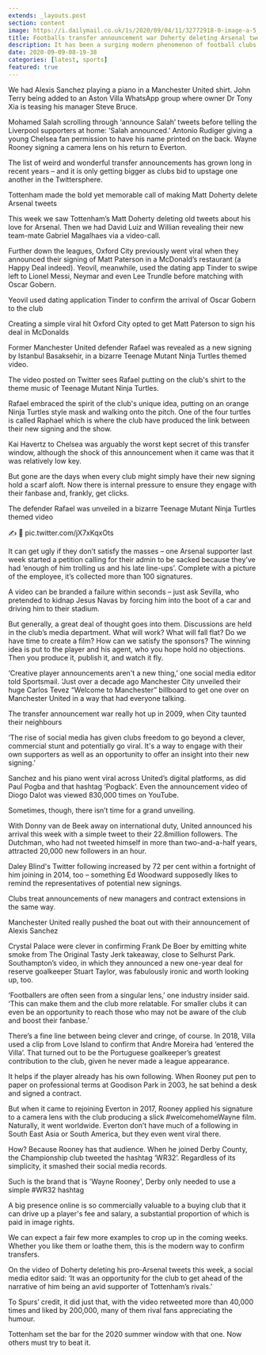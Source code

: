 ```yaml
---
extends: _layouts.post
section: content
image: https://i.dailymail.co.uk/1s/2020/09/04/11/32772918-0-image-a-5_1599214676271.jpg 
title: Footballs transfer announcement war Doherty deleting Arsenal tweets, Sanchez at the Piano and more 
description: It has been a surging modern phenomenon of football clubs battling it out to find new ways to announce signings. The thirst is like never before, and now its starting to make some big money. 
date: 2020-09-09-08-19-38 
categories: [latest, sports] 
featured: true 
--- 
```

We had Alexis Sanchez playing a piano in a Manchester United shirt. John Terry being added to an Aston Villa WhatsApp group where owner Dr Tony Xia is teasing his manager Steve Bruce.

Mohamed Salah scrolling through ‘announce Salah’ tweets before telling the Liverpool supporters at home: ‘Salah announced.’ Antonio Rudiger giving a young Chelsea fan permission to have his name printed on the back. Wayne Rooney signing a camera lens on his return to Everton.

The list of weird and wonderful transfer announcements has grown long in recent years – and it is only getting bigger as clubs bid to upstage one another in the Twittersphere.

Tottenham made the bold yet memorable call of making Matt Doherty delete Arsenal tweets

This week we saw Tottenham’s Matt Doherty deleting old tweets about his love for Arsenal. Then we had David Luiz and Willian revealing their new team-mate Gabriel Magalhaes via a video-call.

Further down the leagues, Oxford City previously went viral when they announced their signing of Matt Paterson in a McDonald’s restaurant (a Happy Deal indeed). Yeovil, meanwhile, used the dating app Tinder to swipe left to Lionel Messi, Neymar and even Lee Trundle before matching with Oscar Gobern.

Yeovil used dating application Tinder to confirm the arrival of Oscar Gobern to the club

Creating a simple viral hit Oxford City opted to get Matt Paterson to sign his deal in McDonalds

Former Manchester United defender Rafael was revealed as a new signing by Istanbul Basaksehir, in a bizarre Teenage Mutant Ninja Turtles themed video. 

The video posted on Twitter sees Rafael putting on the club's shirt to the theme music of Teenage Mutant Ninja Turtles. 

Rafael embraced the spirit of the club's unique idea, putting on an orange Ninja Turtles style mask and walking onto the pitch. One of the four turtles is called Raphael which is where the club have produced the link between their new signing and the show.

Kai Havertz to Chelsea was arguably the worst kept secret of this transfer window, although the shock of this announcement when it came was that it was relatively low key.

But gone are the days when every club might simply have their new signing hold a scarf aloft. Now there is internal pressure to ensure they engage with their fanbase and, frankly, get clicks.

The defender Rafael was unveiled in a bizarre Teenage Mutant Ninja Turtles themed video

✍️  pic.twitter.com/jX7xKqxOts

It can get ugly if they don’t satisfy the masses – one Arsenal supporter last week started a petition calling for their admin to be sacked because they’ve had ‘enough of him trolling us and his late line-ups’. Complete with a picture of the employee, it’s collected more than 100 signatures.

A video can be branded a failure within seconds – just ask Sevilla, who pretended to kidnap Jesus Navas by forcing him into the boot of a car and driving him to their stadium.

But generally, a great deal of thought goes into them. Discussions are held in the club’s media department. What will work? What will fall flat? Do we have time to create a film? How can we satisfy the sponsors? The winning idea is put to the player and his agent, who you hope hold no objections. Then you produce it, publish it, and watch it fly.

‘Creative player announcements aren't a new thing,’ one social media editor told Sportsmail. ‘Just over a decade ago Manchester City unveiled their huge Carlos Tevez “Welcome to Manchester” billboard to get one over on Manchester United in a way that had everyone talking.

The transfer announcement war really hot up in 2009, when City taunted their neighbours

‘The rise of social media has given clubs freedom to go beyond a clever, commercial stunt and potentially go viral. It's a way to engage with their own supporters as well as an opportunity to offer an insight into their new signing.’

Sanchez and his piano went viral across United’s digital platforms, as did Paul Pogba and that hashtag ‘Pogback’. Even the announcement video of Diogo Dalot was viewed 830,000 times on YouTube.

Sometimes, though, there isn’t time for a grand unveiling.

With Donny van de Beek away on international duty, United announced his arrival this week with a simple tweet to their 22.8million followers. The Dutchman, who had not tweeted himself in more than two-and-a-half years, attracted 20,000 new followers in an hour. 

Daley Blind's Twitter following increased by 72 per cent within a fortnight of him joining in 2014, too – something Ed Woodward supposedly likes to remind the representatives of potential new signings.

Clubs treat announcements of new managers and contract extensions in the same way.

Manchester United really pushed the boat out with their announcement of Alexis Sanchez

Crystal Palace were clever in confirming Frank De Boer by emitting white smoke from The Original Tasty Jerk takeaway, close to Selhurst Park. Southampton’s video, in which they announced a new one-year deal for reserve goalkeeper Stuart Taylor, was fabulously ironic and worth looking up, too.

‘Footballers are often seen from a singular lens,’ one industry insider said. ‘This can make them and the club more relatable. For smaller clubs it can even be an opportunity to reach those who may not be aware of the club and boost their fanbase.’

There’s a fine line between being clever and cringe, of course. In 2018, Villa used a clip from Love Island to confirm that Andre Moreira had ‘entered the Villa’. That turned out to be the Portuguese goalkeeper’s greatest contribution to the club, given he never made a league appearance.

It helps if the player already has his own following. When Rooney put pen to paper on professional terms at Goodison Park in 2003, he sat behind a desk and signed a contract.

But when it came to rejoining Everton in 2017, Rooney applied his signature to a camera lens with the club producing a slick #welcomehomeWayne film. Naturally, it went worldwide. Everton don’t have much of a following in South East Asia or South America, but they even went viral there.

How? Because Rooney has that audience. When he joined Derby County, the Championship club tweeted the hashtag ‘WR32’. Regardless of its simplicity, it smashed their social media records.

Such is the brand that is 'Wayne Rooney', Derby only needed to use a simple #WR32 hashtag

A big presence online is so commercially valuable to a buying club that it can drive up a player's fee and salary, a substantial proportion of which is paid in image rights.

We can expect a fair few more examples to crop up in the coming weeks. Whether you like them or loathe them, this is the modern way to confirm transfers.

On the video of Doherty deleting his pro-Arsenal tweets this week, a social media editor said: ‘It was an opportunity for the club to get ahead of the narrative of him being an avid supporter of Tottenham’s rivals.’

To Spurs’ credit, it did just that, with the video retweeted more than 40,000 times and liked by 200,000, many of them rival fans appreciating the humour.

Tottenham set the bar for the 2020 summer window with that one. Now others must try to beat it.

